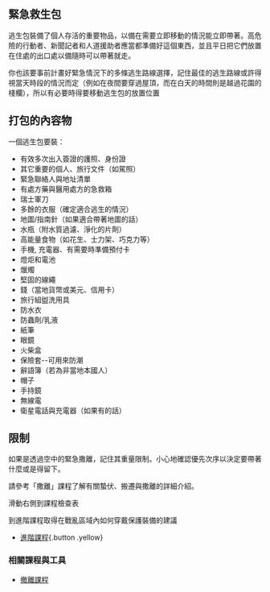 緊急救生包
---------

逃生包裝備了個人存活的重要物品，以備在需要立即移動的情況能立即帶著。高危險的行動者、新聞記者和人道援助者應當都準備好這個東西，並且平日把它們放置在住處的出口處以備隨時可以帶著就走。

你也該要事前計畫好緊急情況下的多條逃生路線選擇，記住最佳的逃生路線或許得視當天時段的情況而定（例如在夜間要穿過屋頂，而在白天的時間則是越過花園的棧欄），所以有必要時得要移動逃生包的放置位置

打包的內容物
--------

一個逃生包要裝：
- 有效多次出入簽證的護照、身份證
- 其它重要的個人、旅行文件（如駕照）
- 緊急聯絡人與地址清單
- 有處方藥與醫用處方的急救箱
- 瑞士軍刀
- 多餘的衣服（確定適合逃生的情況）
- 地圖/指南針（如果適合帶著地圖的話）
- 水瓶（附水質過濾、淨化的片劑）
- 高能量食物（如花生、士力架、巧克力等）
- 手機, 充電器、有需要時準備預付卡
- 燈炬和電池
- 爉燭
- 堅固的線繩
- 錢（當地貨幣或美元、信用卡）
- 旅行組盥洗用具
- 防水衣
- 防蟲劑/乳液
- 紙筆
- 眼鏡
- 火柴盒
- 保險套--可用來防潮
- 辭語簿（若為非當地本國人）
- 帽子
- 手持鏡
- 無線電
- 衛星電話與充電器（如果有的話）

限制
----		
如果是透過空中的緊急撒離，記住其重量限制。小心地確認優先次序以決定要帶著什麼或是得留下。

請參考「撒離」課程了解有關蟄伏、搬遷與撒離的詳細介紹。

滑動右側到課程檢查表

到進階課程取得在戰亂區域內如何穿戴保護裝備的建議
- [進階課程](umbrella://lesson/protective/1){.button .yellow}

### 相關課程與工具

- [撤離課程](umbrella://lesson/evacuation)

